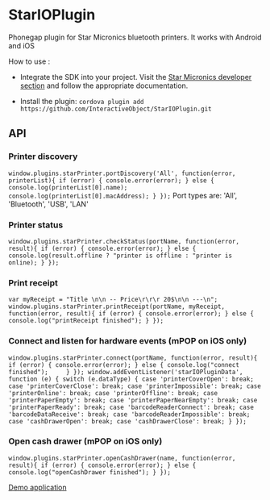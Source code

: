 # StarIOPlugin
Phonegap plugin for Star Micronics bluetooth printers. It works with Android and iOS


How to use :

* Integrate the SDK into your project. Visit the [Star Micronics developer section](http://www.starmicronics.com/support/sdkdocumentation.aspx) and follow the appropriate documentation.

* Install the plugin: `cordova plugin add https://github.com/InteractiveObject/StarIOPlugin.git`

## API

### Printer discovery
`
window.plugins.starPrinter.portDiscovery('All', function(error, printerList){
  if (error) {
    console.error(error);
  } else {
    console.log(printerList[0].name);
    console.log(printerList[0].macAddress);
  }
});
`
Port types are: 'All', 'Bluetooth', 'USB', 'LAN'

### Printer status
`
window.plugins.starPrinter.checkStatus(portName, function(error, result){
  if (error) {
    console.error(error);
  } else {
    console.log(result.offline ? "printer is offline : "printer is online);
  }
});
`

### Print receipt
`
var myReceipt = "Title \n\n -- Price\r\r\r 20$\n\n ---\n";
window.plugins.starPrinter.printReceipt(portName, myReceipt, function(error, result){
  if (error) {
    console.error(error);
  } else {
    console.log("printReceipt finished");
  }
});
`

### Connect and listen for hardware events (mPOP on iOS only)
`
window.plugins.starPrinter.connect(portName, function(error, result){
  if (error) {
    console.error(error);
  } else {
    console.log("connect finished");    
  }
});
window.addEventListener('starIOPluginData', function (e) {
  switch (e.dataType) {
    case 'printerCoverOpen':
      break;
    case 'printerCoverClose':
      break;
    case 'printerImpossible':
      break;
    case 'printerOnline':
      break;
    case 'printerOffline':
      break;
    case 'printerPaperEmpty':
      break;
    case 'printerPaperNearEmpty':
      break;
    case 'printerPaperReady':
      break;
    case 'barcodeReaderConnect':
      break;
    case 'barcodeDataReceive':
      break;
    case 'barcodeReaderImpossible':
      break;
    case 'cashDrawerOpen':
      break;
    case 'cashDrawerClose':
      break;
  }
});
`

### Open cash drawer (mPOP on iOS only)
`
window.plugins.starPrinter.openCashDrawer(name, function(error, result){
  if (error) {
    console.error(error);
  } else {
    console.log("openCashDrawer finished");
  }
});
`

[Demo application](https://github.com/InteractiveObject/StarIOPluginDemo)
